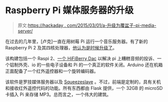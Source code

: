# Raspberry Pi 媒体服务器的升级

> 原文:[https://hackaday . com/2015/03/01/a-升级为覆盆子-pi-media-server/](https://hackaday.com/2015/03/01/an-upgrade-to-a-raspberry-pi-media-server/)

在过去的几年里，[卢克]一直在用树莓 Pi 运行一个音乐服务器。有了新的 Raspberry Pi 2 及其四核处理器，[他认为是时候升级了](http://ls-homeprojects.co.uk/?p=15#more-15)。

该构建包括一个 Raspi 2、[一个 HiFiBerry Dac](https://www.hifiberry.com/dacplus/) 以解决 pi 上糟糕音频的投诉、一个铝制外壳、io 的一些电子设备和 Pi 的一个真正的软件关闭。Arduino 还在机箱正面配备了一个红外遥控器和一个旋转编码器。

该软件是罗技媒体服务器以及 [Squeezeslave](http://allthingspi.webspace.virginmedia.com/lms.php) 。不过，前端是定制的，具有关机和接收红外遥控代码的功能。所有东西都由 Flask 提供，一个 32GB 的 microSD 卡插入 Pi 来存储 MP3。总而言之，一个伟大的建筑。